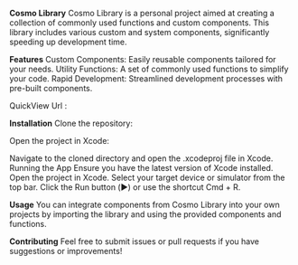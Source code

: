 **Cosmo Library**
Cosmo Library is a personal project aimed at creating a collection of commonly used functions and custom components. This library includes various custom and system components, significantly speeding up development time.

**Features**
Custom Components: Easily reusable components tailored for your needs.
Utility Functions: A set of commonly used functions to simplify your code.
Rapid Development: Streamlined development processes with pre-built components.

QuickView Url : 

**Installation**
Clone the repository:

Open the project in Xcode:

Navigate to the cloned directory and open the .xcodeproj file in Xcode.
Running the App
Ensure you have the latest version of Xcode installed.
Open the project in Xcode.
Select your target device or simulator from the top bar.
Click the Run button (▶️) or use the shortcut Cmd + R.

**Usage**
You can integrate components from Cosmo Library into your own projects by importing the library and using the provided components and functions.

**Contributing**
Feel free to submit issues or pull requests if you have suggestions or improvements!
